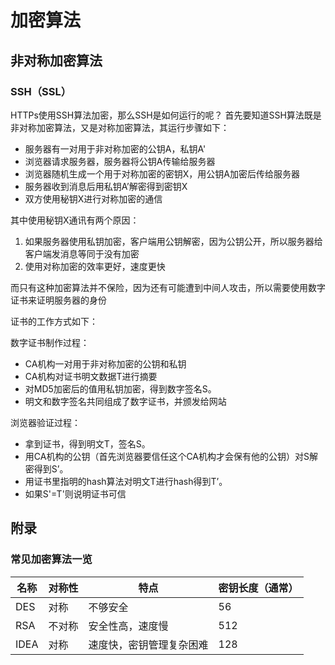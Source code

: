 # 加密算法
## 非对称加密算法
### SSH（SSL）
HTTPs使用SSH算法加密，那么SSH是如何运行的呢？
首先要知道SSH算法既是非对称加密算法，又是对称加密算法，其运行步骤如下：
- 服务器有一对用于非对称加密的公钥A，私钥A'
- 浏览器请求服务器，服务器将公钥A传输给服务器
- 浏览器随机生成一个用于对称加密的密钥X，用公钥A加密后传给服务器
- 服务器收到消息后用私钥A’解密得到密钥X
- 双方使用秘钥X进行对称加密的通信

其中使用秘钥X通讯有两个原因：
1. 如果服务器使用私钥加密，客户端用公钥解密，因为公钥公开，所以服务器给客户端发消息等同于没有加密
2. 使用对称加密的效率更好，速度更快

而只有这种加密算法并不保险，因为还有可能遭到中间人攻击，所以需要使用数字证书来证明服务器的身份

证书的工作方式如下：

数字证书制作过程：

- CA机构一对用于非对称加密的公钥和私钥 
- CA机构对证书明文数据T进行摘要 
- 对MD5加密后的值用私钥加密，得到数字签名S。 
- 明文和数字签名共同组成了数字证书，并颁发给网站

浏览器验证过程：

- 拿到证书，得到明文T，签名S。 
- 用CA机构的公钥（首先浏览器要信任这个CA机构才会保有他的公钥）对S解密得到S’。 
- 用证书里指明的hash算法对明文T进行hash得到T’。
- 如果S'=T'则说明证书可信

## 附录
### 常见加密算法一览
| 名称   | 对称性 | 特点           | 密钥长度（通常） |
|------|-----|--------------|----------|
| DES  | 对称  | 不够安全         | 56       |
| RSA  | 不对称 | 安全性高，速度慢     | 512      |
| IDEA | 对称  | 速度快，密钥管理复杂困难 | 128      |